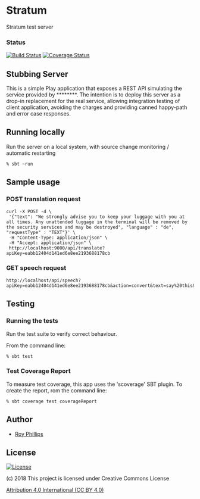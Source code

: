 # Stratum
Stratum test server

### Status
[![Build Status](https://travis-ci.org/sothach/stratum.png)](https://travis-ci.org/sothach/stratum)
[![Coverage Status](https://coveralls.io/repos/github/sothach/stratum/badge.svg?branch=master)](https://coveralls.io/github/sothach/stratum?branch=master)

## Stubbing Server
This is a simple Play application that exposes a REST API simulating the service provided by ********.
The intention is to deploy this server as a drop-in replacement for the real service, allowing integration testing
of client application, avoiding the charges and providing canned happy-path and error case responses. 

## Running locally
Run the server on a local system, with source change monitoring / automatic restarting
```sbtshell
% sbt ~run
```

## Sample usage
### POST translation request
```sbtshell
curl -X POST -d \
 '{"text": "We strongly advise you to keep your luggage with you at all times. Any unattended luggage in the terminal will be removed by the security services and may be destroyed", "language" : "de", "requestType" : "TEXT"}' \
 -H "Content-Type: application/json" \
 -H "Accept: application/json" \
 http://localhost:9000/api/translate?apiKey=eabb12404d141ed6e8ee2193688178cb
```

### GET speech request
```sbtshell
http://localhost/api/speech?apiKey=eabb12404d141ed6e8ee2193688178cb&action=convert&text=say%20this&voice=usenglishfemale&format=mp3
```

## Testing
### Running the tests
Run the test suite to verify correct behaviour.  

From the command line:
```sbtshell
% sbt test
```
### Test Coverage Report
To measure test coverage, this app uses the 'scoverage' SBT plugin.
To create the report, rom the command line:
```sbtshell
% sbt coverage test coverageReport
```

## Author
* [Roy Phillips](mailto:phillips.roy@gmail.com)

## License
[![License](https://licensebuttons.net/l/by/3.0/88x31.png)](https://creativecommons.org/licenses/by/4.0/) 

(c) 2018 This project is licensed under Creative Commons License

[Attribution 4.0 International (CC BY 4.0)](LICENSE.md)


